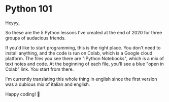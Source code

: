 # Python 101
Heyyy,

So these are the 5 Python lessons I've created at the end of 2020 for three groups of audacious friends.

If you'd like to start programming, this is the right place.
You don't need to install anything, and the code is run on Colab, which is a Google cloud platform. The files you see there are "IPython Notebooks", which is a mix of text notes and code. At the beginning of each file, you'll see a blue "open in Colab" link. You start from there.

I'm currently translating this whole thing in english since the first version was a dubious mix of italian and english.

Happy coding! 🙂
